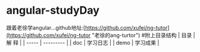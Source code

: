 # angular-studyDay
跟着老徐学angular...github地址:[https://github.com/xufei/ng-tutor](https://github.com/xufei/ng-tutor "老徐的ang-turtor")
#附上目录结构
| 目录  | 解     释 |
| ----- | --------- |
| doc   | 学习日志  |
| demo  | 学习成果  |